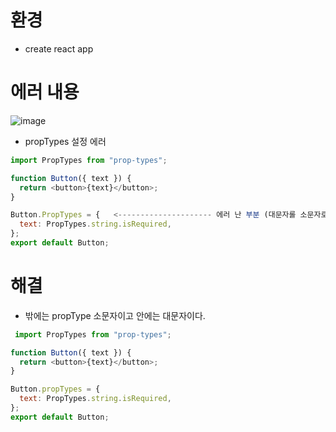 # 환경
- create react app

# 에러 내용
![image](https://user-images.githubusercontent.com/86208370/177182224-c9d14487-3028-4846-8e44-0fa80055ac57.png)

- propTypes 설정 에러
```js
import PropTypes from "prop-types";

function Button({ text }) {
  return <button>{text}</button>;
}

Button.PropTypes = {   <--------------------- 에러 난 부분 (대문자롤 소문자로 바꿔야함)
  text: PropTypes.string.isRequired,
};
export default Button;

```

# 해결
- 밖에는 propType 소문자이고 안에는 대문자이다.
```js
 import PropTypes from "prop-types";

function Button({ text }) {
  return <button>{text}</button>;
}

Button.propTypes = {
  text: PropTypes.string.isRequired,
};
export default Button;

```
